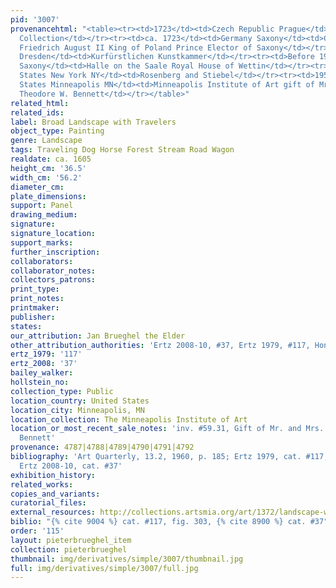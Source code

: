 ```yaml
---
pid: '3007'
provenancehtml: "<table><tr><td>1723</td><td>Czech Republic Prague</td><td>Wrzowecz
  Collection</td></tr><tr><td>ca. 1723</td><td>Germany Saxony</td><td>Collection of
  Friedrich August II King of Poland Prince Elector of Saxony</td></tr><tr><td>1925</td><td>Germany
  Dresden</td><td>Kurfürstlichen Kunstkammer</td></tr><tr><td>Before 1958</td><td>Germany
  Saxony</td><td>Halle on the Saale Royal House of Wettin</td></tr><tr><td>1958</td><td>United
  States New York NY</td><td>Rosenberg and Stiebel</td></tr><tr><td>1959</td><td>United
  States Minneapolis MN</td><td>Minneapolis Institute of Art gift of Mr. and Mrs.
  Theodore W. Bennett</td></tr></table>"
related_html:
related_ids:
label: Broad Landscape with Travelers
object_type: Painting
genre: Landscape
tags: Traveling Dog Horse Forest Stream Road Wagon
realdate: ca. 1605
height_cm: '36.5'
width_cm: '56.2'
diameter_cm:
plate_dimensions:
support: Panel
drawing_medium:
signature:
signature_location:
support_marks:
further_inscription:
collaborators:
collaborator_notes:
collectors_patrons:
print_type:
print_notes:
printmaker:
publisher:
states:
our_attribution: Jan Brueghel the Elder
other_attribution_authorities: 'Ertz 2008-10, #37, Ertz 1979, #117, Honig database'
ertz_1979: '117'
ertz_2008: '37'
bailey_walker:
hollstein_no:
collection_type: Public
location_country: United States
location_city: Minneapolis, MN
location_collection: The Minneapolis Institute of Art
location_or_most_recent_sale_notes: 'inv. #59.31, Gift of Mr. and Mrs. Theodore W.
  Bennett'
provenance: 4787|4788|4789|4790|4791|4792
bibliography: 'Art Quarterly, 13.2, 1960, p. 185; Ertz 1979, cat. #117, fig. 303;
  Ertz 2008-10, cat. #37'
exhibition_history:
related_works:
copies_and_variants:
curatorial_files:
external_resources: http://collections.artsmia.org/art/1372/landscape-with-peasants-jan-brueghel-the-elder
biblio: "{% cite 9004 %} cat. #117, fig. 303, {% cite 8900 %} cat. #37"
order: '115'
layout: pieterbrueghel_item
collection: pieterbrueghel
thumbnail: img/derivatives/simple/3007/thumbnail.jpg
full: img/derivatives/simple/3007/full.jpg
---
```

